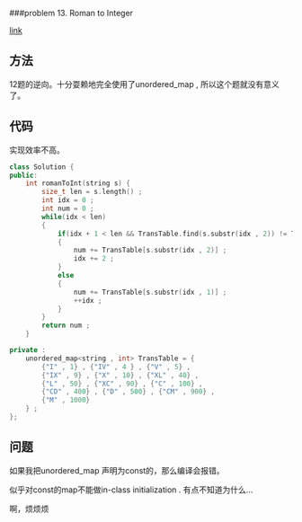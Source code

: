 ###problem 13. Roman to Integer 

[link](https://leetcode.com/problems/roman-to-integer/)

## 方法

12题的逆向。十分耍赖地完全使用了unordered_map , 所以这个题就没有意义了。


## 代码

实现效率不高。

```C++
class Solution {
public:
    int romanToInt(string s) {
        size_t len = s.length() ;
        int idx = 0 ;
        int num = 0 ;
        while(idx < len)
        {
            if(idx + 1 < len && TransTable.find(s.substr(idx , 2)) != TransTable.end())
            {
                num += TransTable[s.substr(idx , 2)] ;
                idx += 2 ;
            }
            else
            {
                num += TransTable[s.substr(idx , 1)] ;
                ++idx ;
            }
        }
        return num ;
    }

private :
    unordered_map<string , int> TransTable = {
        {"I" , 1} , {"IV" , 4 } , {"V" , 5} , 
        {"IX" , 9} , {"X" , 10} , {"XL" , 40} ,
        {"L" , 50} , {"XC" , 90} , {"C" , 100} ,
        {"CD" , 400} , {"D" , 500} , {"CM" , 900} ,
        {"M" , 1000}
    } ;
};
```

## 问题

如果我把unordered_map 声明为const的，那么编译会报错。

似乎对const的map不能做in-class initialization . 有点不知道为什么...

啊，烦烦烦